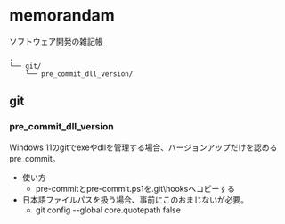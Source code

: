 # memorandam
ソフトウェア開発の雑記帳

```
.
└── git/
    └── pre_commit_dll_version/
```

## git
### pre_commit_dll_version
Windows 11のgitでexeやdllを管理する場合、バージョンアップだけを認めるpre_commit。
* 使い方
    * pre-commitとpre-commit.ps1を.git\hooksへコピーする
* 日本語ファイルパスを扱う場合、事前にこのおまじないが必要。
    * git config --global core.quotepath false
